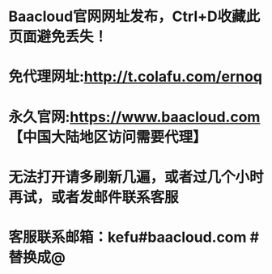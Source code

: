 # Baacloud官网网址发布，Ctrl+D收藏此页面避免丢失！

# 免代理网址:http://t.colafu.com/ernoq

# 永久官网:https://www.baacloud.com 【中国大陆地区访问需要代理】

# 无法打开请多刷新几遍，或者过几个小时再试，或者发邮件联系客服
# 客服联系邮箱：kefu#baacloud.com #替换成@
